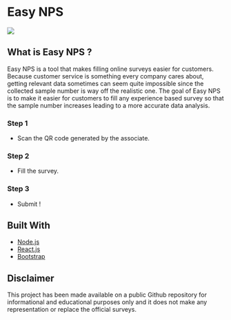 

# Easy NPS

[![](https://gcdn.pbrd.co/images/UjiMxQcgDetK.png?o=1)](https://easynps.ca)

## What is Easy NPS ?
Easy NPS is a tool that makes filling online surveys easier for customers. Because customer service is something every company cares about, getting relevant data sometimes can seem quite impossible since the collected sample number is way off the realistic one. The goal of Easy NPS is to make it easier for customers to fill any experience based survey so that the sample number increases leading to a more accurate data analysis.

### Step 1
- Scan the QR code generated by the associate.
### Step 2
- Fill the survey.
### Step 3
- Submit !

## Built With
- [Node.js](https://nodejs.org/en/)
- [React.js](https://reactjs.org/)
- [Bootstrap](https://getbootstrap.com/)

## Disclaimer
This project has been made available on a public Github repository for informational and educational purposes only and it does not make any representation or replace the official surveys.

